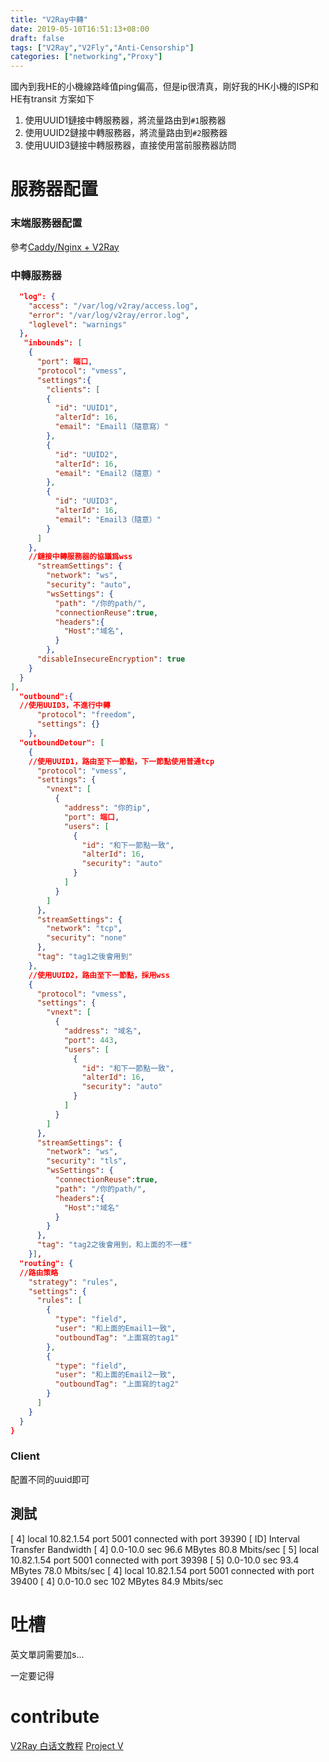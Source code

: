 ```yaml
---
title: "V2Ray中轉"
date: 2019-05-10T16:51:13+08:00
draft: false
tags: ["V2Ray","V2Fly","Anti-Censorship"]
categories: ["networking","Proxy"]
---
```


國內到我HE的小機線路峰值ping偏高，但是ip很清真，剛好我的HK小機的ISP和HE有transit
方案如下

1. 使用UUID1鏈接中轉服務器，將流量路由到`#1`服務器
2. 使用UUID2鏈接中轉服務器，將流量路由到`#2`服務器
3. 使用UUID3鏈接中轉服務器，直接使用當前服務器訪問

<!--more-->

# 服務器配置

### 末端服務器配置

參考[Caddy/Nginx + V2Ray][1]

### 中轉服務器

```json
  "log": {
    "access": "/var/log/v2ray/access.log",
    "error": "/var/log/v2ray/error.log",
    "loglevel": "warnings"
  },
   "inbounds": [
    {
      "port": 端口,
      "protocol": "vmess",
      "settings":{
        "clients": [
        {
          "id": "UUID1",
          "alterId": 16,
          "email": "Email1（隨意寫）"
        },
        {
          "id": "UUID2",
          "alterId": 16,
          "email": "Email2（隨意）"
        },
        {
          "id": "UUID3",
          "alterId": 16,
          "email": "Email3（隨意）"
        }
      ]
    },
    //鏈接中轉服務器的協議爲wss
      "streamSettings": {
        "network": "ws",
        "security": "auto",
        "wsSettings": {
          "path": "/你的path/",
          "connectionReuse":true,
          "headers":{
            "Host":"域名",
          }
        },
      "disableInsecureEncryption": true
    }
  }
],
  "outbound":{
  //使用UUID3，不進行中轉
      "protocol": "freedom",
      "settings": {}
    },
  "outboundDetour": [
    {
    //使用UUID1，路由至下一節點，下一節點使用普通tcp
      "protocol": "vmess",
      "settings": {
        "vnext": [
          {
            "address": "你的ip",
            "port": 端口,
            "users": [
              {
                "id": "和下一節點一致",
                "alterId": 16,
                "security": "auto"
              }
            ]
          }
        ]
      },
      "streamSettings": {
        "network": "tcp",
        "security": "none"
      },
      "tag": "tag1之後會用到"
    },
    //使用UUID2，路由至下一節點，採用wss
    {
      "protocol": "vmess",
      "settings": {
        "vnext": [
          {
            "address": "域名",
            "port": 443,
            "users": [
              {
                "id": "和下一節點一致",
                "alterId": 16,
                "security": "auto"
              }
            ]
          }
        ]
      },
      "streamSettings": {
        "network": "ws",
        "security": "tls",
        "wsSettings": {
          "connectionReuse":true,
          "path": "/你的path/",
          "headers":{
            "Host":"域名"
          }
        }
      },
      "tag": "tag2之後會用到，和上面的不一樣"
    }],
  "routing": {
  //路由策略
    "strategy": "rules",
    "settings": {
      "rules": [
        {
          "type": "field",
          "user": "和上面的Email1一致",
          "outboundTag": "上面寫的tag1"
        },
        {
          "type": "field",
          "user": "和上面的Email2一致",
          "outboundTag": "上面寫的tag2"
        }
      ]
    }
  }
}
```

### Client

配置不同的uuid即可

## 測試

[  4] local 10.82.1.54 port 5001 connected with  port 39390
[ ID] Interval       Transfer     Bandwidth
[  4]  0.0-10.0 sec  96.6 MBytes  80.8 Mbits/sec
[  5] local 10.82.1.54 port 5001 connected with  port 39398
[  5]  0.0-10.0 sec  93.4 MBytes  78.0 Mbits/sec
[  4] local 10.82.1.54 port 5001 connected with  port 39400
[  4]  0.0-10.0 sec   102 MBytes  84.9 Mbits/sec



# 吐槽

英文單詞需要加s...

一定要记得

# contribute

[V2Ray 白话文教程][2]
[Project V][3]

































[1]: https://blog.mrsheep.xyz/2019/09/15/WebServer-V2Ray/
[2]: https://toutyrater.github.io/
[3]: https://v2ray.com

